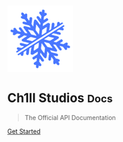 ![logo](images/TransparentCh1llStudios_150x150.png)

# Ch1ll Studios <small>Docs</small>

> The Official API Documentation

[Get Started](#let39s-get-this-done-fast)

